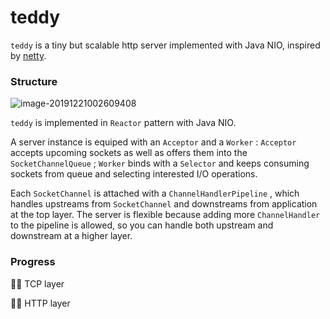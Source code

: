 # teddy

`teddy` is a tiny but scalable http server implemented with Java NIO, inspired by [netty](https://netty.io/).

### Structure

![image-20191221002609408](https://raw.githubusercontent.com/Aneureka/teddy/master/assets/structure.jpg)

`teddy` is implemented in `Reactor` pattern with Java NIO.

A server instance is equiped with an `Acceptor` and a `Worker` : `Acceptor` accepts upcoming sockets as well as offers them into the `SocketChannelQueue` ; `Worker` binds with a `Selector` and keeps consuming sockets from queue and selecting interested I/O operations.

Each `SocketChannel` is attached with a `ChannelHandlerPipeline` , which handles upstreams from `SocketChannel` and downstreams from application at the top layer. The server is flexible because adding more `ChannelHandler` to the pipeline is allowed, so you can handle both upstream and downstream at a higher layer.

### Progress

🙆‍♀️ TCP layer

👩‍💻 HTTP layer


